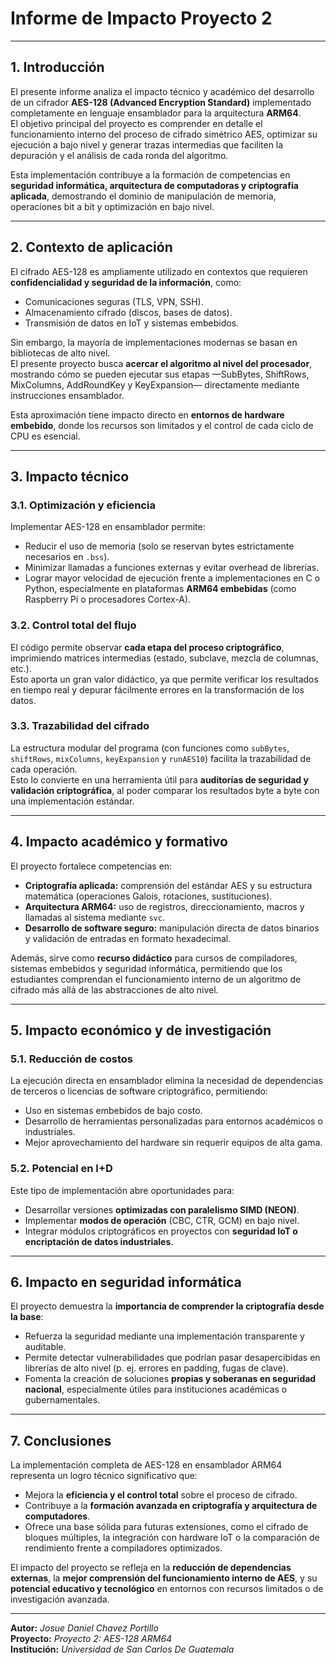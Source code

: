 # **Informe de Impacto Proyecto 2**

---

## **1. Introducción**
El presente informe analiza el impacto técnico y académico del desarrollo de un cifrador **AES-128 (Advanced Encryption Standard)** implementado completamente en lenguaje ensamblador para la arquitectura **ARM64**.  
El objetivo principal del proyecto es comprender en detalle el funcionamiento interno del proceso de cifrado simétrico AES, optimizar su ejecución a bajo nivel y generar trazas intermedias que faciliten la depuración y el análisis de cada ronda del algoritmo.  

Esta implementación contribuye a la formación de competencias en **seguridad informática, arquitectura de computadoras y criptografía aplicada**, demostrando el dominio de manipulación de memoria, operaciones bit a bit y optimización en bajo nivel.

---

## **2. Contexto de aplicación**
El cifrado AES-128 es ampliamente utilizado en contextos que requieren **confidencialidad y seguridad de la información**, como:
- Comunicaciones seguras (TLS, VPN, SSH).
- Almacenamiento cifrado (discos, bases de datos).
- Transmisión de datos en IoT y sistemas embebidos.

Sin embargo, la mayoría de implementaciones modernas se basan en bibliotecas de alto nivel.  
El presente proyecto busca **acercar el algoritmo al nivel del procesador**, mostrando cómo se pueden ejecutar sus etapas —SubBytes, ShiftRows, MixColumns, AddRoundKey y KeyExpansion— directamente mediante instrucciones ensamblador.

Esta aproximación tiene impacto directo en **entornos de hardware embebido**, donde los recursos son limitados y el control de cada ciclo de CPU es esencial.

---

## **3. Impacto técnico**

### **3.1. Optimización y eficiencia**
Implementar AES-128 en ensamblador permite:
- Reducir el uso de memoria (solo se reservan bytes estrictamente necesarios en `.bss`).
- Minimizar llamadas a funciones externas y evitar overhead de librerías.
- Lograr mayor velocidad de ejecución frente a implementaciones en C o Python, especialmente en plataformas **ARM64 embebidas** (como Raspberry Pi o procesadores Cortex-A).

### **3.2. Control total del flujo**
El código permite observar **cada etapa del proceso criptográfico**, imprimiendo matrices intermedias (estado, subclave, mezcla de columnas, etc.).  
Esto aporta un gran valor didáctico, ya que permite verificar los resultados en tiempo real y depurar fácilmente errores en la transformación de los datos.

### **3.3. Trazabilidad del cifrado**
La estructura modular del programa (con funciones como `subBytes`, `shiftRows`, `mixColumns`, `keyExpansion` y `runAES10`) facilita la trazabilidad de cada operación.  
Esto lo convierte en una herramienta útil para **auditorías de seguridad y validación criptográfica**, al poder comparar los resultados byte a byte con una implementación estándar.

---

## **4. Impacto académico y formativo**
El proyecto fortalece competencias en:
- **Criptografía aplicada:** comprensión del estándar AES y su estructura matemática (operaciones Galois, rotaciones, sustituciones).
- **Arquitectura ARM64:** uso de registros, direccionamiento, macros y llamadas al sistema mediante `svc`.
- **Desarrollo de software seguro:** manipulación directa de datos binarios y validación de entradas en formato hexadecimal.

Además, sirve como **recurso didáctico** para cursos de compiladores, sistemas embebidos y seguridad informática, permitiendo que los estudiantes comprendan el funcionamiento interno de un algoritmo de cifrado más allá de las abstracciones de alto nivel.

---

## **5. Impacto económico y de investigación**

### **5.1. Reducción de costos**
La ejecución directa en ensamblador elimina la necesidad de dependencias de terceros o licencias de software criptográfico, permitiendo:
- Uso en sistemas embebidos de bajo costo.
- Desarrollo de herramientas personalizadas para entornos académicos o industriales.
- Mejor aprovechamiento del hardware sin requerir equipos de alta gama.

### **5.2. Potencial en I+D**
Este tipo de implementación abre oportunidades para:
- Desarrollar versiones **optimizadas con paralelismo SIMD (NEON)**.
- Implementar **modos de operación** (CBC, CTR, GCM) en bajo nivel.
- Integrar módulos criptográficos en proyectos con **seguridad IoT o encriptación de datos industriales**.

---

## **6. Impacto en seguridad informática**
El proyecto demuestra la **importancia de comprender la criptografía desde la base**:
- Refuerza la seguridad mediante una implementación transparente y auditable.  
- Permite detectar vulnerabilidades que podrían pasar desapercibidas en librerías de alto nivel (p. ej. errores en padding, fugas de clave).  
- Fomenta la creación de soluciones **propias y soberanas en seguridad nacional**, especialmente útiles para instituciones académicas o gubernamentales.

---

## **7. Conclusiones**
La implementación completa de AES-128 en ensamblador ARM64 representa un logro técnico significativo que:
- Mejora la **eficiencia y el control total** sobre el proceso de cifrado.
- Contribuye a la **formación avanzada en criptografía y arquitectura de computadores**.
- Ofrece una base sólida para futuras extensiones, como el cifrado de bloques múltiples, la integración con hardware IoT o la comparación de rendimiento frente a compiladores optimizados.

El impacto del proyecto se refleja en la **reducción de dependencias externas**, la **mejor comprensión del funcionamiento interno de AES**, y su **potencial educativo y tecnológico** en entornos con recursos limitados o de investigación avanzada.

---

**Autor:** *Josue Daniel Chavez Portillo*  
**Proyecto:** *Proyecto 2: AES-128 ARM64*  
**Institución:** *Universidad de San Carlos De Guatemala*  
